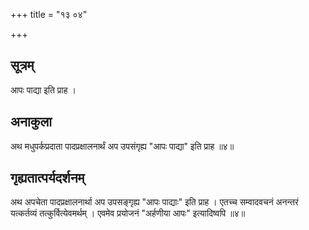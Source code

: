 +++
title = "१३ ०४"

+++
## सूत्रम्
आपः पाद्या इति प्राह ।

## अनाकुला
अथ मधुपर्कप्रदाता पादप्रक्षालनार्थं अप उपसंगृह्य "आपः पाद्या" इति प्राह ॥४॥

## गृह्यतात्पर्यदर्शनम्
अथ अपचेता पादप्रक्षालनार्था अप उपसङ्गृह्य "आपः पाद्याः" इति प्राह ।
एतच्च सम्वादवचनं अनन्तरं यत्कर्तव्यं तत्कुर्वित्येवमर्थम् ।
एवमेव प्रयोजनं "अर्हणीया आपः" इत्यादिष्वपि ॥४॥
